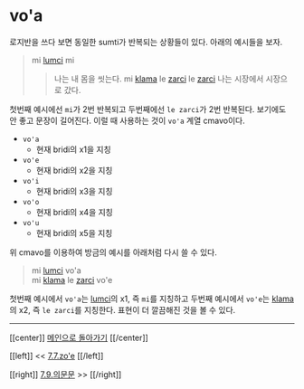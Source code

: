 # vo'a

로지반을 쓰다 보면 동일한 sumti가 반복되는 상황들이 있다. 아래의 예시들을 보자.

> mi [lumci] mi
>> 나는 내 몸을 씻는다.
> mi [klama] le [zarci] le [zarci]
>> 나는 시장에서 시장으로 갔다.

첫번째 예시에선 `mi`가 2번 반복되고 두번째에선 `le zarci`가 2번 반복된다. 보기에도 안 좋고 문장이 길어진다. 이럴 때 사용하는 것이 `vo'a` 계열 cmavo이다.

- `vo'a`
  - 현재 bridi의 x1을 지칭
- `vo'e`
  - 현재 bridi의 x2을 지칭
- `vo'i`
  - 현재 bridi의 x3을 지칭
- `vo'o`
  - 현재 bridi의 x4을 지칭
- `vo'u`
  - 현재 bridi의 x5을 지칭

위 cmavo를 이용하여 방금의 예시를 아래처럼 다시 쓸 수 있다.

> mi [lumci] vo'a\
> mi [klama] le [zarci] vo'e

첫번째 예시에서 `vo'a`는 [lumci]의 x1, 즉 `mi`를 지칭하고 두번째 예시에서 `vo'e`는 [klama]의 x2, 즉 `le zarci`를 지칭한다. 표현이 더 깔끔해진 것을 볼 수 있다.

---

[[center]]
[메인으로 돌아가기](index.html)
[[/center]]

[[left]]
<< [7.7.zo'e](07_07_zo'e.html)
[[/left]]

[[right]]
[7.9.의문문](07_09_의문문.html) >>
[[/right]]

[lumci]: gismu.html#lumci
[klama]: gismu.html#klama
[zarci]: gismu.html#zarci